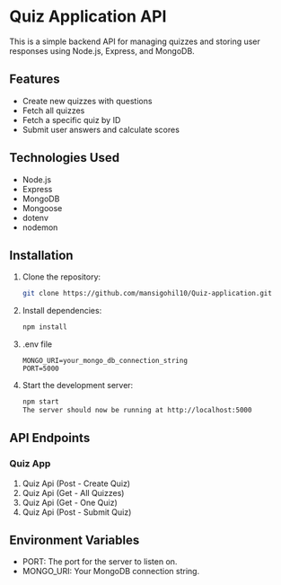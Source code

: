 #  Quiz Application API

This is a simple backend API for managing quizzes and storing user responses using Node.js, Express, and MongoDB.

## Features

- Create new quizzes with questions
- Fetch all quizzes
- Fetch a specific quiz by ID
- Submit user answers and calculate scores

## Technologies Used

- Node.js
- Express
- MongoDB
- Mongoose
- dotenv
- nodemon

## Installation

1. Clone the repository:

   ```bash
   git clone https://github.com/mansigohil10/Quiz-application.git

2. Install dependencies:

    ```bash
    npm install

3. .env file

     ```
    MONGO_URI=your_mongo_db_connection_string
    PORT=5000
    ```

4. Start the development server:

   ```bash
   npm start
   The server should now be running at http://localhost:5000
   ```

## API Endpoints


### Quiz App
1. Quiz Api (Post - Create Quiz) 
3. Quiz Api (Get - All Quizzes)
4. Quiz Api (Get - One Quiz) 
5. Quiz Api (Post - Submit Quiz)

## Environment Variables
- PORT: The port for the server to listen on.
- MONGO_URI: Your MongoDB connection string.